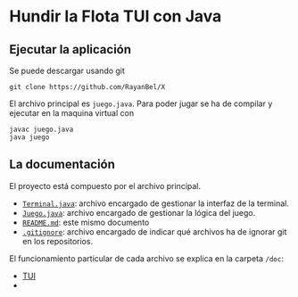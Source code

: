 # Hundir la Flota TUI con Java

## Ejecutar la aplicación

Se puede descargar usando git
```
git clone https://github.com/RayanBel/X
```
El archivo principal es `juego.java`.
Para poder jugar se ha de compilar y ejecutar en la maquina virtual con
```
javac juego.java
java juego
```

## La documentación

El proyecto está compuesto por el archivo principal.
- [`Terminal.java`](Terminal.java): archivo encargado de gestionar la interfaz de la terminal.
- [`Juego.java`](Juego.java): archivo encargado de gestionar la lógica del juego.
- [`README.md`](README.md): este mismo documento
- [`.gitignore`](.gitignore): archivo encargado de indicar qué archivos ha de ignorar git en los repositorios.

El funcionamiento particular de cada archivo se explica en la carpeta `/doc`:
- [TUI](doc/terminal.md)
- 